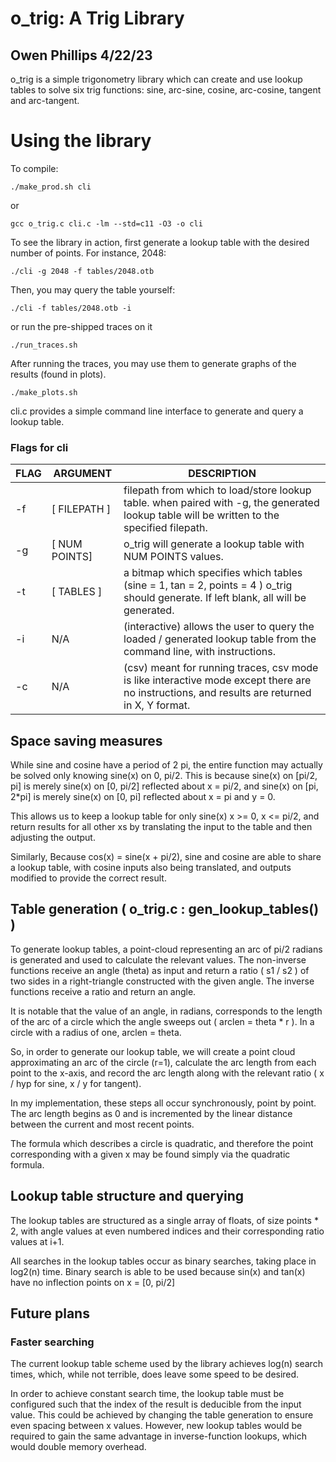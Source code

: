 # o_trig: A Trig Library 
## Owen Phillips 4/22/23 

o_trig is a simple trigonometry library which can create and use lookup tables to 
solve six trig functions: sine, arc-sine, cosine, arc-cosine, tangent and arc-tangent. 

# Using the library 

To compile: 

``` 
./make_prod.sh cli 
```
or 
```
gcc o_trig.c cli.c -lm --std=c11 -O3 -o cli 
```

To see the library in action, first generate a lookup table with the desired number
of points. For instance, 2048: 
```
./cli -g 2048 -f tables/2048.otb 
```
Then, you may query the table yourself:
``` 
./cli -f tables/2048.otb -i 
```
or run the pre-shipped traces on it 
```
./run_traces.sh 
``` 
After running the traces, you may use them to generate graphs of the results (found in plots). 
```
./make_plots.sh
``` 

cli.c provides a simple command line interface to generate and query a lookup table. 

### Flags for cli 
| FLAG | ARGUMENT | DESCRIPTION | 
|---|---|---|
| -f | [ FILEPATH ] | filepath from which to load/store lookup table. when paired with -g, the generated lookup table will be written to the specified filepath. | 
| -g | [ NUM POINTS]| o_trig will generate a lookup table with NUM POINTS values. | 
| -t | [ TABLES ] | a bitmap which specifies which tables (sine = 1, tan = 2, points = 4 ) o_trig should generate. If left blank, all will be generated. | 
| -i | N/A | (interactive) allows the user to query the loaded / generated lookup table from the command line, with instructions. | 
| -c | N/A | (csv) meant for running traces, csv mode is like interactive mode except there are no instructions, and results are returned in X, Y format. | 

## Space saving measures 

While sine and cosine have a period of 2 pi, the entire function may actually be 
solved only knowing sine(x) on 0, pi/2. This is because sine(x) on [pi/2, pi] is
merely sine(x) on [0, pi/2] reflected about x = pi/2, and sine(x) on [pi, 2*pi] 
is merely sine(x) on [0, pi] reflected about x = pi and y = 0. 

This allows us to keep a lookup table for only sine(x) x >= 0, x <= pi/2, and return 
results for all other xs by translating the input to the table and then adjusting the
output. 

Similarly, Because cos(x) = sine(x + pi/2), sine and cosine are able to share a lookup 
table, with cosine inputs also being translated, and outputs modified to provide the 
correct result. 

## Table generation ( o_trig.c : gen_lookup_tables() )

To generate lookup tables, a point-cloud representing an arc of pi/2 radians is 
generated and used to calculate the relevant values. The non-inverse functions 
receive an angle (theta) as input and return a ratio ( s1 / s2 ) of two sides 
in a right-triangle constructed with the given angle. The inverse functions 
receive a ratio and return an angle. 

It is notable that the value of an angle, in radians, corresponds to the length 
of the arc of a circle which the angle sweeps out ( arclen = theta * r ). In a 
circle with a radius of one, arclen = theta. 

So, in order to generate our lookup table, we will create a point cloud approximating 
an arc of the circle (r=1), calculate the arc length from each point to the x-axis, and 
record the arc length along with the relevant ratio ( x / hyp for sine, x / y for tangent). 

In my implementation, these steps all occur synchronously, point by point. The arc length 
begins as 0 and is incremented by the linear distance between the current and most recent 
points. 

The formula which describes a circle is quadratic, and therefore the point corresponding 
with a given x may be found simply via the quadratic formula. 

## Lookup table structure and querying 

The lookup tables are structured as a single array of floats, of size points * 2, with 
angle values at even numbered indices and their corresponding ratio values at i+1. 

All searches in the lookup tables occur as binary searches, taking place in log2(n) time. 
Binary search is able to be used because sin(x) and tan(x) have no inflection points on 
x = [0, pi/2] 

## Future plans 

### Faster searching 

The current lookup table scheme used by the library achieves log(n) search times, which, 
while not terrible, does leave some speed to be desired. 

In order to achieve constant search time, the lookup table must be configured such that 
the index of the result is deducible from the input value. This could be achieved by 
changing the table generation to ensure even spacing between x values. However, new lookup 
tables would be required to gain the same advantage in inverse-function lookups, which would
double memory overhead. 

